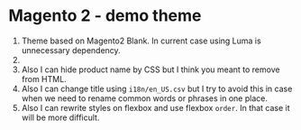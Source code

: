 # Magento 2 - demo theme

1. Theme based on Magento2 Blank. In current case using Luma is unnecessary dependency.
2.
3. Also I can hide product name by CSS but I think you meant to remove from HTML.
4. Also I can change title using `i18n/en_US.csv` but I try to avoid this in case when we need to rename common words or phrases in one place.
5. Also I can rewrite styles on flexbox and use flexbox `order`. In that case it will be more difficult.
